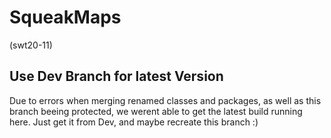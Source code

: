 # SqueakMaps
(swt20-11)

## Use Dev Branch for latest Version
Due to errors when merging renamed classes and packages, as well as this branch beeing protected, we werent able to get the latest build running here. 
Just get it from Dev, and maybe recreate this branch :)
